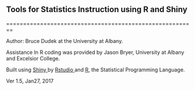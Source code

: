 ## Tools for Statistics Instruction using R and Shiny
========================================================

Author:  Bruce Dudek at the University at Albany.

Assistance In R coding was provided by Jason Bryer, University at Albany and Excelsior College.

Built using <a href="http://www.rstudio.com/shiny" target="_blank"> Shiny </a> by <a href="http://www.rstudio.com/" target="_blank">Rstudio </a> and <a href="http://www.r-project.org/" target="_blank">R</a>, the Statistical Programming Language.

Ver 1.5, Jan27, 2017



